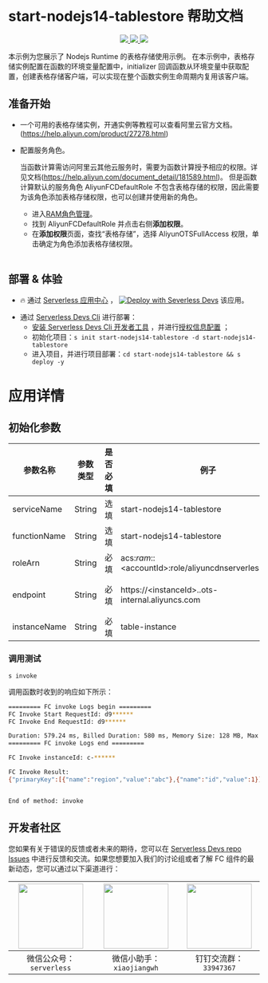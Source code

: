 # start-nodejs14-tablestore 帮助文档

<p align="center" class="flex justify-center">
    <a href="https://www.serverless-devs.com" class="ml-1">
    <img src="http://editor.devsapp.cn/icon?package=start-nodejs14-tablestore&type=packageType">
  </a>
  <a href="http://www.devsapp.cn/details.html?name=start-nodejs14-tablestore" class="ml-1">
    <img src="http://editor.devsapp.cn/icon?package=start-nodejs14-tablestore&type=packageVersion">
  </a>
  <a href="http://www.devsapp.cn/details.html?name=start-nodejs14-tablestore" class="ml-1">
    <img src="http://editor.devsapp.cn/icon?package=start-nodejs14-tablestore&type=packageDownload">
  </a>
</p>

<description>

本示例为您展示了 Nodejs Runtime 的表格存储使用示例。
在本示例中，表格存储实例配置在函数的环境变量配置中，initializer 回调函数从环境变量中获取配置，创建表格存储客户端，可以实现在整个函数实例生命周期内复用该客户端。

</description>

<table>

## 准备开始
- 一个可用的表格存储实例，开通实例等教程可以查看阿里云官方文档。(https://help.aliyun.com/product/27278.html)
- 配置服务角色。

   当函数计算需访问阿里云其他云服务时，需要为函数计算授予相应的权限。详见文档(https://help.aliyun.com/document_detail/181589.html)。
   但是函数计算默认的服务角色 AliyunFCDefaultRole 不包含表格存储的权限，因此需要为该角色添加表格存储权限，也可以创建并使用新的角色。
   * 进入[RAM角色管理](https://ram.console.aliyun.com/roles)。
   * 找到 AliyunFCDefaultRole 并点击右侧**添加权限**。
   * 在**添加权限**页面，查找“表格存储”，选择 AliyunOTSFullAccess 权限，单击确定为角色添加表格存储权限。

</table>

<codepre id="codepre">

</codepre>

<deploy>

## 部署 & 体验

<appcenter>

- :fire: 通过 [Serverless 应用中心](https://fcnext.console.aliyun.com/applications/create?template=start-nodejs14-tablestore) ，
[![Deploy with Severless Devs](https://img.alicdn.com/imgextra/i1/O1CN01w5RFbX1v45s8TIXPz_!!6000000006118-55-tps-95-28.svg)](https://fcnext.console.aliyun.com/applications/create?template=start-nodejs14-tablestore)  该应用。 

</appcenter>

- 通过 [Serverless Devs Cli](https://www.serverless-devs.com/serverless-devs/install) 进行部署：
    - [安装 Serverless Devs Cli 开发者工具](https://www.serverless-devs.com/serverless-devs/install) ，并进行[授权信息配置](https://www.serverless-devs.com/fc/config) ；
    - 初始化项目：`s init start-nodejs14-tablestore -d start-nodejs14-tablestore`   
    - 进入项目，并进行项目部署：`cd start-nodejs14-tablestore && s deploy -y`

</deploy>

<appdetail id="flushContent">

# 应用详情

## 初始化参数
| 参数名称     | 参数类型 | 是否必填 | 例子                                                     | 参数含义           |
| ------------ | -------- | -------- | -------------------------------------------------------- | ------------------ |
| serviceName  | String   | 选填     | start-nodejs14-tablestore                                | 函数服务名称名     |
| functionName | String   | 选填     | start-nodejs14-tablestore                                | 函数名称           |
| roleArn      | String   | 必填     | acs:*ram*::\<accountId>:role/aliyuncdnserverlessdevsrole | 函数执行角色       |
| endpoint     | String   | 必填     | https://\<instanceId>.<region>.ots-internal.aliyuncs.com | 表所在实例endpoint |  |
| instanceName     | String   | 必填     | table-instance                                           | 表所在实例         |

### 调用测试

```shell
s invoke
```

调用函数时收到的响应如下所示：

```bash
========= FC invoke Logs begin =========
FC Invoke Start RequestId: d9******
FC Invoke End RequestId: d9******

Duration: 579.24 ms, Billed Duration: 580 ms, Memory Size: 128 MB, Max Memory Used: 64.28 MB
========= FC invoke Logs end =========

FC Invoke instanceId: c-******

FC Invoke Result:
{"primaryKey":[{"name":"region","value":"abc"},{"name":"id","value":1}],"attributes":[{"columnName":"age","columnValue":"20","timestamp":1657531733801},{"columnName":"home","columnValue":"北京","timestamp":1657618107569},{"columnName":"name","columnValue":"张三","timestamp":1657531733801}]}


End of method: invoke

```

</appdetail>

<devgroup>

## 开发者社区

您如果有关于错误的反馈或者未来的期待，您可以在 [Serverless Devs repo Issues](https://github.com/serverless-devs/serverless-devs/issues) 中进行反馈和交流。如果您想要加入我们的讨论组或者了解 FC 组件的最新动态，您可以通过以下渠道进行：

<p align="center">

| <img src="https://serverless-article-picture.oss-cn-hangzhou.aliyuncs.com/1635407298906_20211028074819117230.png" width="130px" > | <img src="https://serverless-article-picture.oss-cn-hangzhou.aliyuncs.com/1635407044136_20211028074404326599.png" width="130px" > | <img src="https://serverless-article-picture.oss-cn-hangzhou.aliyuncs.com/1635407252200_20211028074732517533.png" width="130px" > |
| --------------------------------------------------------------------------------------------------------------------------------- | --------------------------------------------------------------------------------------------------------------------------------- | --------------------------------------------------------------------------------------------------------------------------------- |
| <center>微信公众号：`serverless`</center>                                                                                         | <center>微信小助手：`xiaojiangwh`</center>                                                                                        | <center>钉钉交流群：`33947367`</center>                                                                                           |

</p>

</devgroup>
